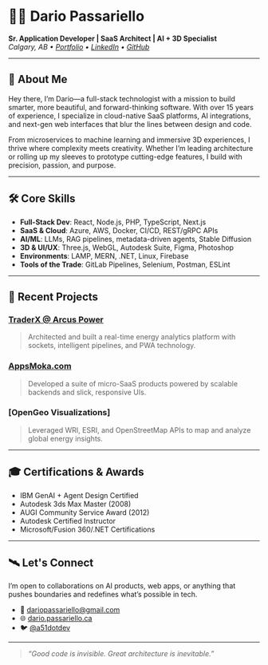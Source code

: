 # 👨‍🚀 Dario Passariello

**Sr. Application Developer | SaaS Architect | AI + 3D Specialist**  
_Calgary, AB • [Portfolio](https://dario.passariello.ca) • [LinkedIn](https://www.linkedin.com/in/passariello) • [GitHub](https://github.com/passariello)_

---

## 🚀 About Me

Hey there, I’m Dario—a full-stack technologist with a mission to build smarter, more beautiful, and forward-thinking software. With over 15 years of experience, I specialize in cloud-native SaaS platforms, AI integrations, and next-gen web interfaces that blur the lines between design and code.

From microservices to machine learning and immersive 3D experiences, I thrive where complexity meets creativity. Whether I’m leading architecture or rolling up my sleeves to prototype cutting-edge features, I build with precision, passion, and purpose.

---

## 🛠️ Core Skills

- **Full-Stack Dev**: React, Node.js, PHP, TypeScript, Next.js  
- **SaaS & Cloud**: Azure, AWS, Docker, CI/CD, REST/gRPC APIs  
- **AI/ML**: LLMs, RAG pipelines, metadata-driven agents, Stable Diffusion  
- **3D & UI/UX**: Three.js, WebGL, Autodesk Suite, Figma, Photoshop  
- **Environments**: LAMP, MERN, .NET, Linux, Firebase  
- **Tools of the Trade**: GitLab Pipelines, Selenium, Postman, ESLint

---

## 🧠 Recent Projects

### [TraderX @ Arcus Power](https://arcuspower.com)
> Architected and built a real-time energy analytics platform with sockets, intelligent pipelines, and PWA technology.

### [AppsMoka.com](https://appsmoka.com)
> Developed a suite of micro-SaaS products powered by scalable backends and slick, responsive UIs.

### [OpenGeo Visualizations]
> Leveraged WRI, ESRI, and OpenStreetMap APIs to map and analyze global energy insights.

---

## 🎓 Certifications & Awards

- IBM GenAI + Agent Design Certified  
- Autodesk 3ds Max Master (2008)  
- AUGI Community Service Award (2012)  
- Autodesk Certified Instructor  
- Microsoft/Fusion 360/.NET Certifications  

---

## 🛰️ Let's Connect

I’m open to collaborations on AI products, web apps, or anything that pushes boundaries and redefines what’s possible in tech.

- 📨 dariopassariello@gmail.com  
- 🌐 [dario.passariello.ca](https://dario.passariello.ca)  
- 🐦 [@a51dotdev](https://twitter.com/a51dotdev)  

---

> _“Good code is invisible. Great architecture is inevitable.”_  
